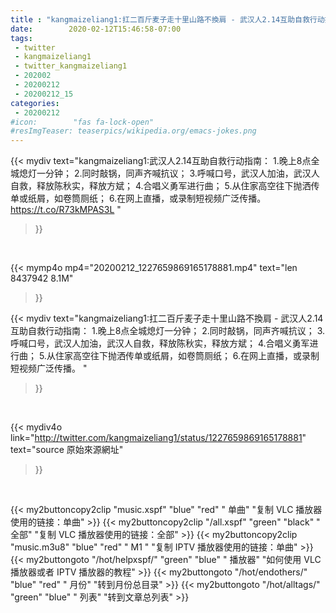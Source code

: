 ```yaml
---
title : "kangmaizeliang1:扛二百斤麦子走十里山路不換肩 - 武汉人2.14互助自救行动指南： 1.晚上8点全城熄灯一分钟； 2.同时敲锅，同声齐喊抗议； 3.呼喊口号，武汉人加油，武汉人自救，释放陈秋实，释放方斌； 4.合唱义勇军进行曲； 5.从住家高空往下抛洒传单或纸屑，如卷筒厕纸； 6.在网上直播，或录制短视频广泛传播。 "
date:        2020-02-12T15:46:58-07:00
tags:
 - twitter
 - kangmaizeliang1
 - twitter_kangmaizeliang1
 - 202002
 - 20200212
 - 20200212_15
categories:
 - 20200212
#icon:        "fas fa-lock-open"
#resImgTeaser: teaserpics/wikipedia.org/emacs-jokes.png
---
```


{{< mydiv text="kangmaizeliang1:武汉人2.14互助自救行动指南： 1.晚上8点全城熄灯一分钟； 2.同时敲锅，同声齐喊抗议； 3.呼喊口号，武汉人加油，武汉人自救，释放陈秋实，释放方斌； 4.合唱义勇军进行曲； 5.从住家高空往下抛洒传单或纸屑，如卷筒厕纸； 6.在网上直播，或录制短视频广泛传播。 https://t.co/R73kMPAS3L "
>}}
<br>


{{< mymp4o mp4="20200212_1227659869165178881.mp4"
text="len 8437942    8.1M"
>}}


{{< mydiv text="kangmaizeliang1:扛二百斤麦子走十里山路不換肩 - 武汉人2.14互助自救行动指南： 1.晚上8点全城熄灯一分钟； 2.同时敲锅，同声齐喊抗议； 3.呼喊口号，武汉人加油，武汉人自救，释放陈秋实，释放方斌； 4.合唱义勇军进行曲； 5.从住家高空往下抛洒传单或纸屑，如卷筒厕纸； 6.在网上直播，或录制短视频广泛传播。 "
>}}
<br>

{{< mydiv4o link="http://twitter.com/kangmaizeliang1/status/1227659869165178881"
text="source 原始來源網址"
>}}


<br>



{{< my2buttoncopy2clip "music.xspf"        "blue"   "red"    " 单曲"  "复制 VLC 播放器使用的链接：单曲" >}} {{< my2buttoncopy2clip "/all.xspf"         "green"  "black"  " 全部"  "复制 VLC 播放器使用的链接：全部" >}} {{< my2buttoncopy2clip "music.m3u8"        "blue"   "red"    " M1 "    "复制 IPTV 播放器使用的链接：单曲" >}} {{< my2buttongoto      "/hot/helpxspf/"    "green"  "blue"   " 播放器" "如何使用 VLC 播放器或者 IPTV 播放器的教程" >}} {{< my2buttongoto      "/hot/endothers/"   "blue"   "red"    " 月份"   "转到月份总目录" >}} {{< my2buttongoto      "/hot/alltags/"     "green"  "blue"   " 列表"   "转到文章总列表" >}} 
